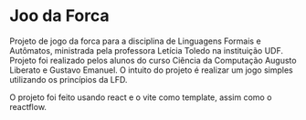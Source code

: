# Joo da Forca

Projeto de jogo da forca para a disciplina de Linguagens Formais e Autômatos, ministrada pela professora Letícia Toledo na instituição UDF. Projeto foi realizado pelos alunos do curso Ciência da Computação Augusto Liberato e Gustavo Emanuel. O intuito do projeto é realizar um jogo simples utilizando os princípios da LFD.

O projeto foi feito usando react e o vite como template, assim como o reactflow.